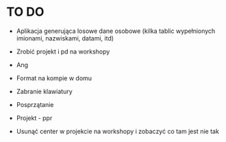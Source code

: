 # TO DO
 * Aplikacja generująca losowe dane osobowe (kilka tablic wypełnionych imionami, nazwiskami, datami, itd)
 * Zrobić projekt i pd na workshopy
 * Ang
 * Format na kompie w domu
 * Zabranie klawiatury
 * Posprzątanie
 * Projekt - ppr


 * Usunąć center w projekcie na workshopy i zobaczyć co tam jest nie tak